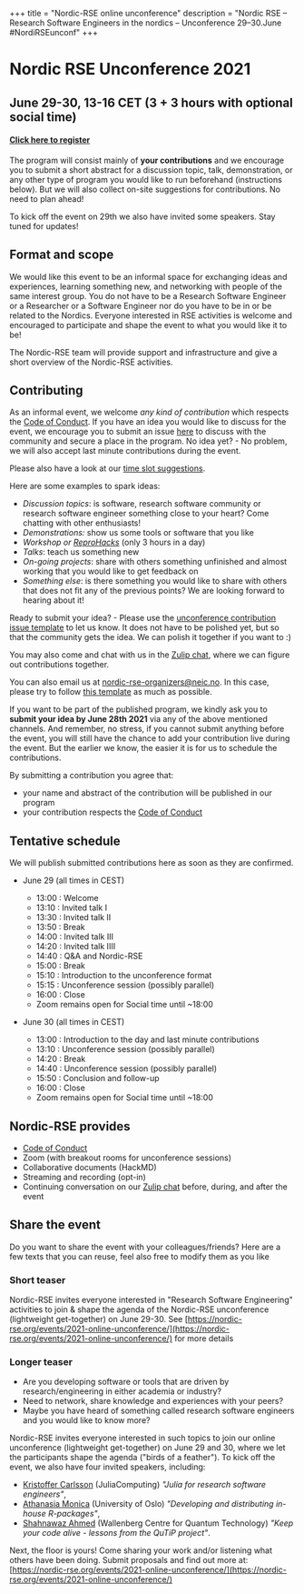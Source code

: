 +++
title = "Nordic-RSE online unconference"
description = "Nordic RSE – Research Software Engineers in the nordics – Unconference 29–30.June #NordiRSEunconf"
+++

# Nordic RSE Unconference 2021

## June 29-30, 13-16 CET (3 + 3 hours with optional social time)

#### [Click here to register](https://indico.neic.no/event/158/)

The program will consist mainly of **your contributions** and we encourage you to submit a short abstract for a
discussion topic, talk, demonstration, or any other type of program you would
like to run beforehand (instructions below). But we will also collect on-site suggestions for contributions. No need to plan ahead! 

To kick off the event on 29th we also have invited some speakers. Stay tuned for updates!


## Format and scope

We would like this event to be an informal space for exchanging ideas and experiences, learning something new, and networking with people of the same interest group. You do not have to be a Research Software Engineer or a Researcher or a Software Engineer nor do you have to be in or be related to the Nordics. Everyone interested in RSE activities is welcome and encouraged to participate and shape the event to what you would like it to be!

The Nordic-RSE team will provide support and infrastructure and give a short overview of the Nordic-RSE activities.


## Contributing

As an informal event, we welcome *any kind of contribution* which respects the [Code of Conduct](./code-of-conduct).
If you have an idea you would like to discuss for the event, we encourage you to submit an issue [here](https://github.com/nordic-rse/nordic-rse.github.io/issues/new?template=unconference-contribution.md&title=Unconference+event) to discuss with the community and secure a place in the program. 
No idea yet? - No problem, we will also accept last minute contributions during the event. 

Please also have a look at our [time slot suggestions](https://github.com/nordic-rse/conference-contributions/blob/main/.github/ISSUE_TEMPLATE/unconference-contribution.md).

Here are some examples to spark ideas:
- *Discussion topics*: is software, research software community or research software engineer something close to your heart? Come chatting with other enthusiasts!
- *Demonstrations:* show us some tools or software that you like
- *Workshop or [ReproHacks](https://reprohack.github.io/reprohack-hq/)* (only 3 hours in a day)
- *Talks*: teach us something new
- *On-going projects*: share with others something unfinished and almost working that you would like to get feedback on
- *Something else*: is there something you would like to share with others that does not fit any of the previous points? We are looking forward to hearing about it!

Ready to submit your idea? - Please use the [unconference contribution issue template](https://github.com/nordic-rse/conference-contributions/issues/new?template=unconference-contribution.md&title=Unconference+event) to let us know. It does not have to be polished yet, but so that the community gets the idea. We can polish it together if you want to :)

You may also come and chat with us in the [Zulip chat](https://coderefinery.zulipchat.com/#narrow/stream/213720-nordic-rse), where we can figure out contributions together.

You can also email us at <nordic-rse-organizers@neic.no>. In this case, please try to follow [this template](https://github.com/nordic-rse/conference-contributions/blob/main/.github/ISSUE_TEMPLATE/unconference-contribution.md) as much as possible.

If you want to be part of the published program, we kindly ask you to **submit your idea by June 28th 2021** via any of the above mentioned channels.
And remember, no stress, if you cannot submit anything before the event, you will still have the chance to add your contribution live during the event. But the earlier we know, the easier it is for us to schedule the contributions.

By submitting a contribution you agree that:
   - your name and abstract of the contribution will be published in our program
   - your contribution respects the [Code of Conduct](./code-of-conduct)

## Tentative schedule

We will publish submitted contributions here as soon as they are confirmed.

- June 29 (all times in CEST)
  - 13:00 : Welcome 
  - 13:10 : Invited talk I
  - 13:30 : Invited talk II
  - 13:50 : Break
  - 14:00 : Invited talk III
  - 14:20 : Invited talk IIII
  - 14:40 : Q&A and Nordic-RSE
  - 15:00 : Break
  - 15:10 : Introduction to the unconference format
  - 15:15 : Unconference session (possibly parallel)
  - 16:00 : Close
  - Zoom remains open for Social time until ~18:00

- June 30 (all times in CEST)
  - 13:00 : Introduction to the day and last minute contributions
  - 13:10 : Unconference session (possibly parallel)
  - 14:20 : Break
  - 14:40 : Unconference session (possibly parallel)
  - 15:50 : Conclusion and follow-up
  - 16:00 : Close
  - Zoom remains open for Social time until ~18:00


## Nordic-RSE provides

- [Code of Conduct](./code-of-conduct/)
- Zoom (with breakout rooms for unconference sessions)
- Collaborative documents (HackMD)
- Streaming and recording (opt-in)
- Continuing conversation on our [Zulip chat](https://coderefinery.zulipchat.com/#narrow/stream/213720-nordic-rse)
  before, during, and after the event
 
## Share the event

Do you want to share the event with your colleagues/friends? Here are a few texts that you can reuse, feel also free to modify them as you like

### Short teaser
Nordic-RSE invites everyone interested in "Research Software Engineering" activities to join & shape the agenda of the Nordic-RSE unconference (lightweight get-together) on June 29-30. See [https://nordic-rse.org/events/2021-online-unconference/](https://nordic-rse.org/events/2021-online-unconference/) for more details

### Longer teaser

* Are you developing software or tools that are driven by research/engineering in either academia or industry?
* Need to network, share knowledge and experiences with your peers? 
* Maybe you have heard of something called research software engineers and you would like to know more? 
   
Nordic-RSE invites everyone interested in such topics to join our online unconference (lightweight get-together) on June 29 and 30, where we let the participants shape the agenda ("birds of a feather"). To kick off the event, we also have four invited speakers, including:
* [Kristoffer Carlsson](https://github.com/KristofferC/) (JuliaComputing) _"Julia for research software engineers"_, 
* [Athanasia Monica](https://drmowinckels.io/about/) (University of Oslo) _"Developing and distributing in-house R-packages"_, 
* [Shahnawaz Ahmed](http://sahmed.in/) (Wallenberg Centre for Quantum Technology) _"Keep your code alive - lessons from the QuTiP project"_.

Next, the floor is yours! Come sharing your work and/or listening what others have been doing. Submit proposals and find out more at: [https://nordic-rse.org/events/2021-online-unconference/](https://nordic-rse.org/events/2021-online-unconference/)
